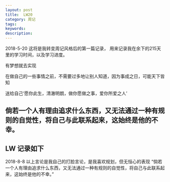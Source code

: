 ```yaml
---
layout: post
title:  LW20 
category: 周记
tags: 
keywords:
description:
---
```


2018-5-20
这将是我转变周记风格后的第一篇记录， 用来记录我在余下的215天里的学习时间，以及学习进度。

有梦想就去实现

在做自己的一些事情之前，不需要过多地让别人知道，因为事成之日，可能天下皆知

送给自己‘愿你此生，清澈明朗，做你愿做之事，爱你所爱之人’

倘若一个人有理由追求什么东西，又无法通过一种有规则的自觉性，将自己与此联系起来，这始终是他的不幸。
----------------------------------------

LW 记录如下
----------------------------------------

2018-8-8 以上言论是我自己的打脸言论，是我喜欢规划，但无恒心的表现
		“倘若一个人有理由追求什么东西，又无法通过一种有规则的自觉性，将自己与此联系起来，这始终是他的不幸。”